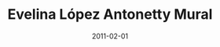 ---
title: Evelina López Antonetty Mural
featured: evelina-antonetty-mural.jpg
featuredAlt: Mural painting on a building
layout: "tc-single"
hasContentInGallery: true
date: 2011-02-01
---